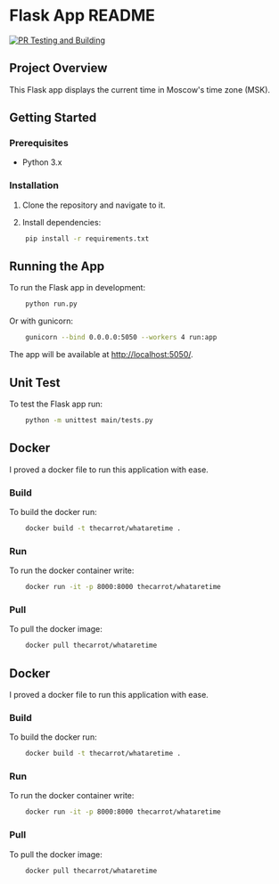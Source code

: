 # Flask App README

[![PR Testing and Building](https://github.com/thecarrot123/core-course-labs/actions/workflows/main.yml/badge.svg)](https://github.com/thecarrot123/core-course-labs/actions/workflows/main.yml)

## Project Overview

This Flask app displays the current time in Moscow's time zone (MSK).

## Getting Started

### Prerequisites

- Python 3.x

### Installation

1. Clone the repository and navigate to it.

2. Install dependencies:

```bash
    pip install -r requirements.txt
```

## Running the App

To run the Flask app in development:

```bash
    python run.py
```

Or with gunicorn:

```bash
    gunicorn --bind 0.0.0.0:5050 --workers 4 run:app
```

The app will be available at <http://localhost:5050/>.

## Unit Test

To test the Flask app run:

```bash
    python -m unittest main/tests.py
```

## Docker

I proved a docker file to run this application with ease.

### Build

To build the docker run:

```bash
    docker build -t thecarrot/whataretime .
```

### Run

To run the docker container write:

```bash
    docker run -it -p 8000:8000 thecarrot/whataretime
```

### Pull

To pull the docker image:

```bash
    docker pull thecarrot/whataretime
```

## Docker

I proved a docker file to run this application with ease.

### Build

To build the docker run:

```bash
    docker build -t thecarrot/whataretime .
```

### Run

To run the docker container write:

```bash
    docker run -it -p 8000:8000 thecarrot/whataretime
```

### Pull

To pull the docker image:

```bash
    docker pull thecarrot/whataretime
```
